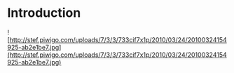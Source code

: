 # Introduction #
![http://stef.piwigo.com/uploads/7/3/3/733cif7x1p/2010/03/24/20100324154925-ab2e1be7.jpg](http://stef.piwigo.com/uploads/7/3/3/733cif7x1p/2010/03/24/20100324154925-ab2e1be7.jpg)